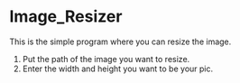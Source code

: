 # Image_Resizer

This is the simple program where you can resize the image.
1. Put the path of the image you want to resize.
2. Enter the width and height you want to be your pic.